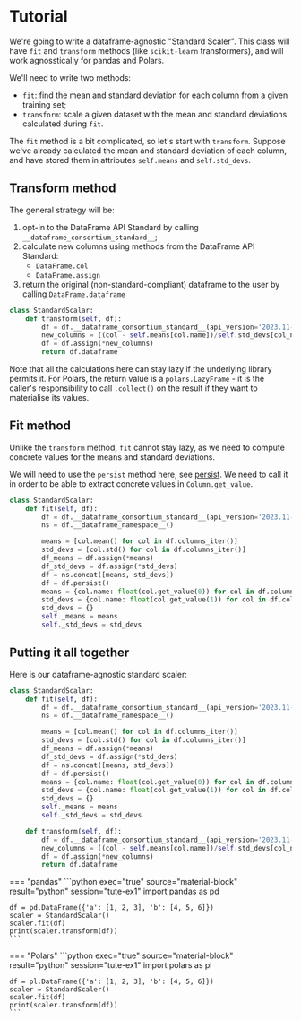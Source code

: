 # Tutorial

We're going to write a dataframe-agnostic "Standard Scaler". This class will have
`fit` and `transform` methods (like `scikit-learn` transformers), and will work
agnosstically for pandas and Polars.

We'll need to write two methods:
- `fit`: find the mean and standard deviation for each column from a given training set;
- `transform`: scale a given dataset with the mean and standard deviations calculated
  during `fit`.

The `fit` method is a bit complicated, so let's start with `transform`.
Suppose we've already calculated the mean and standard deviation of each column, and have
stored them in attributes `self.means` and `self.std_devs`.

## Transform method

The general strategy will be:
1. opt-in to the DataFrame API Standard by calling `__dataframe_consortium_standard__`;
2. calculate new columns using methods from the DataFrame API Standard:
   - `DataFrame.col`
   - `DataFrame.assign`
3. return the original (non-standard-compliant) dataframe to the user by calling
   `DataFrame.dataframe`

```python
class StandardScalar:
    def transform(self, df):
        df = df.__dataframe_consortium_standard__(api_version='2023.11-beta')
        new_columns = [(col - self.means[col.name])/self.std_devs[col_name] for col in df.columns_iter()]
        df = df.assign(*new_columns)
        return df.dataframe
```

Note that all the calculations here can stay lazy if the underlying library permits it.
For Polars, the return value is a `polars.LazyFrame` - it is the caller's responsibility to
call `.collect()` on the result if they want to materialise its values.

## Fit method

Unlike the `transform` method, `fit` cannot stay lazy, as we need to compute concrete values
for the means and standard deviations.

We will need to use the `persist` method here, see [persist](persist.md).
We need to call it in order to be able to extract concrete values in `Column.get_value`.

```python
class StandardScalar:
    def fit(self, df):
        df = df.__dataframe_consortium_standard__(api_version='2023.11-beta')
        ns = df.__dataframe_namespace__()

        means = [col.mean() for col in df.columns_iter()]
        std_devs = [col.std() for col in df.columns_iter()]
        df_means = df.assign(*means)
        df_std_devs = df.assign(*std_devs)
        df = ns.concat([means, std_devs])
        df = df.persist()
        means = {col.name: float(col.get_value(0)) for col in df.columns_iter()}
        std_devs = {col.name: float(col.get_value(1)) for col in df.columns_iter()}
        std_devs = {}
        self._means = means
        self._std_devs = std_devs
```

## Putting it all together

Here is our dataframe-agnostic standard scaler:
```python exec="1" source="above" session="tute-ex1"
class StandardScalar:
    def fit(self, df):
        df = df.__dataframe_consortium_standard__(api_version='2023.11-beta')
        ns = df.__dataframe_namespace__()

        means = [col.mean() for col in df.columns_iter()]
        std_devs = [col.std() for col in df.columns_iter()]
        df_means = df.assign(*means)
        df_std_devs = df.assign(*std_devs)
        df = ns.concat([means, std_devs])
        df = df.persist()
        means = {col.name: float(col.get_value(0)) for col in df.columns_iter()}
        std_devs = {col.name: float(col.get_value(1)) for col in df.columns_iter()}
        std_devs = {}
        self._means = means
        self._std_devs = std_devs

    def transform(self, df):
        df = df.__dataframe_consortium_standard__(api_version='2023.11-beta')
        new_columns = [(col - self.means[col.name])/self.std_devs[col_name] for col in df.columns_iter()]
        df = df.assign(*new_columns)
        return df.dataframe
```

=== "pandas"
    ```python exec="true" source="material-block" result="python" session="tute-ex1"
    import pandas as pd

    df = pd.DataFrame({'a': [1, 2, 3], 'b': [4, 5, 6]})
    scaler = StandardScalar()
    scaler.fit(df)
    print(scaler.transform(df))
    ```

=== "Polars"
    ```python exec="true" source="material-block" result="python" session="tute-ex1"
    import polars as pl

    df = pl.DataFrame({'a': [1, 2, 3], 'b': [4, 5, 6]})
    scaler = StandardScaler()
    scaler.fit(df)
    print(scaler.transform(df))
    ```
